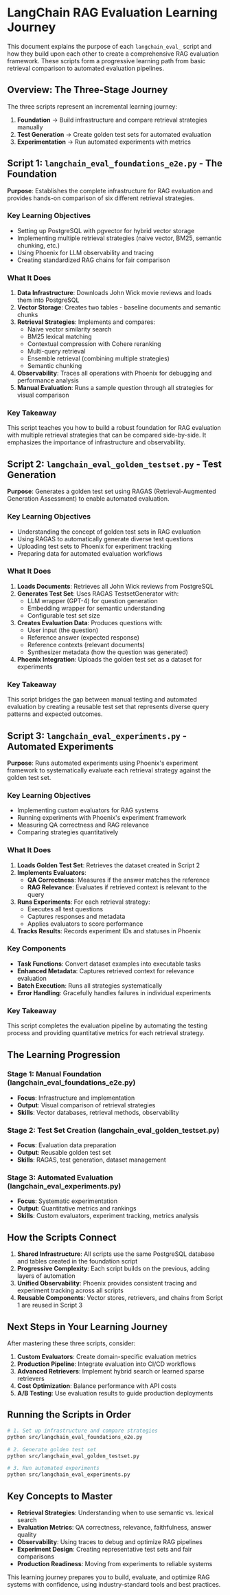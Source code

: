 # LangChain RAG Evaluation Learning Journey

This document explains the purpose of each `langchain_eval_` script and how they build upon each other to create a comprehensive RAG evaluation framework. These scripts form a progressive learning path from basic retrieval comparison to automated evaluation pipelines.

## Overview: The Three-Stage Journey

The three scripts represent an incremental learning journey:

1. **Foundation** → Build infrastructure and compare retrieval strategies manually
2. **Test Generation** → Create golden test sets for automated evaluation
3. **Experimentation** → Run automated experiments with metrics

## Script 1: `langchain_eval_foundations_e2e.py` - The Foundation

**Purpose**: Establishes the complete infrastructure for RAG evaluation and provides hands-on comparison of six different retrieval strategies.

### Key Learning Objectives
- Setting up PostgreSQL with pgvector for hybrid vector storage
- Implementing multiple retrieval strategies (naive vector, BM25, semantic chunking, etc.)
- Using Phoenix for LLM observability and tracing
- Creating standardized RAG chains for fair comparison

### What It Does
1. **Data Infrastructure**: Downloads John Wick movie reviews and loads them into PostgreSQL
2. **Vector Storage**: Creates two tables - baseline documents and semantic chunks
3. **Retrieval Strategies**: Implements and compares:
   - Naive vector similarity search
   - BM25 lexical matching
   - Contextual compression with Cohere reranking
   - Multi-query retrieval
   - Ensemble retrieval (combining multiple strategies)
   - Semantic chunking
4. **Observability**: Traces all operations with Phoenix for debugging and performance analysis
5. **Manual Evaluation**: Runs a sample question through all strategies for visual comparison

### Key Takeaway
This script teaches you how to build a robust foundation for RAG evaluation with multiple retrieval strategies that can be compared side-by-side. It emphasizes the importance of infrastructure and observability.

## Script 2: `langchain_eval_golden_testset.py` - Test Generation

**Purpose**: Generates a golden test set using RAGAS (Retrieval-Augmented Generation Assessment) to enable automated evaluation.

### Key Learning Objectives
- Understanding the concept of golden test sets in RAG evaluation
- Using RAGAS to automatically generate diverse test questions
- Uploading test sets to Phoenix for experiment tracking
- Preparing data for automated evaluation workflows

### What It Does
1. **Loads Documents**: Retrieves all John Wick reviews from PostgreSQL
2. **Generates Test Set**: Uses RAGAS TestsetGenerator with:
   - LLM wrapper (GPT-4) for question generation
   - Embedding wrapper for semantic understanding
   - Configurable test set size
3. **Creates Evaluation Data**: Produces questions with:
   - User input (the question)
   - Reference answer (expected response)
   - Reference contexts (relevant documents)
   - Synthesizer metadata (how the question was generated)
4. **Phoenix Integration**: Uploads the golden test set as a dataset for experiments

### Key Takeaway
This script bridges the gap between manual testing and automated evaluation by creating a reusable test set that represents diverse query patterns and expected outcomes.

## Script 3: `langchain_eval_experiments.py` - Automated Experiments

**Purpose**: Runs automated experiments using Phoenix's experiment framework to systematically evaluate each retrieval strategy against the golden test set.

### Key Learning Objectives
- Implementing custom evaluators for RAG systems
- Running experiments with Phoenix's experiment framework
- Measuring QA correctness and RAG relevance
- Comparing strategies quantitatively

### What It Does
1. **Loads Golden Test Set**: Retrieves the dataset created in Script 2
2. **Implements Evaluators**:
   - **QA Correctness**: Measures if the answer matches the reference
   - **RAG Relevance**: Evaluates if retrieved context is relevant to the query
3. **Runs Experiments**: For each retrieval strategy:
   - Executes all test questions
   - Captures responses and metadata
   - Applies evaluators to score performance
4. **Tracks Results**: Records experiment IDs and statuses in Phoenix

### Key Components
- **Task Functions**: Convert dataset examples into executable tasks
- **Enhanced Metadata**: Captures retrieved context for relevance evaluation
- **Batch Execution**: Runs all strategies systematically
- **Error Handling**: Gracefully handles failures in individual experiments

### Key Takeaway
This script completes the evaluation pipeline by automating the testing process and providing quantitative metrics for each retrieval strategy.

## The Learning Progression

### Stage 1: Manual Foundation (langchain_eval_foundations_e2e.py)
- **Focus**: Infrastructure and implementation
- **Output**: Visual comparison of retrieval strategies
- **Skills**: Vector databases, retrieval methods, observability

### Stage 2: Test Set Creation (langchain_eval_golden_testset.py)
- **Focus**: Evaluation data preparation
- **Output**: Reusable golden test set
- **Skills**: RAGAS, test generation, dataset management

### Stage 3: Automated Evaluation (langchain_eval_experiments.py)
- **Focus**: Systematic experimentation
- **Output**: Quantitative metrics and rankings
- **Skills**: Custom evaluators, experiment tracking, metrics analysis

## How the Scripts Connect

1. **Shared Infrastructure**: All scripts use the same PostgreSQL database and tables created in the foundation script
2. **Progressive Complexity**: Each script builds on the previous, adding layers of automation
3. **Unified Observability**: Phoenix provides consistent tracing and experiment tracking across all scripts
4. **Reusable Components**: Vector stores, retrievers, and chains from Script 1 are reused in Script 3

## Next Steps in Your Learning Journey

After mastering these three scripts, consider:

1. **Custom Evaluators**: Create domain-specific evaluation metrics
2. **Production Pipeline**: Integrate evaluation into CI/CD workflows
3. **Advanced Retrievers**: Implement hybrid search or learned sparse retrievers
4. **Cost Optimization**: Balance performance with API costs
5. **A/B Testing**: Use evaluation results to guide production deployments

## Running the Scripts in Order

```bash
# 1. Set up infrastructure and compare strategies
python src/langchain_eval_foundations_e2e.py

# 2. Generate golden test set
python src/langchain_eval_golden_testset.py

# 3. Run automated experiments
python src/langchain_eval_experiments.py
```

## Key Concepts to Master

- **Retrieval Strategies**: Understanding when to use semantic vs. lexical search
- **Evaluation Metrics**: QA correctness, relevance, faithfulness, answer quality
- **Observability**: Using traces to debug and optimize RAG pipelines
- **Experiment Design**: Creating representative test sets and fair comparisons
- **Production Readiness**: Moving from experiments to reliable systems

This learning journey prepares you to build, evaluate, and optimize RAG systems with confidence, using industry-standard tools and best practices.